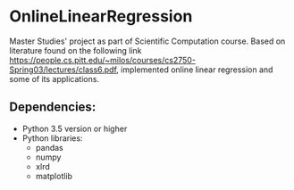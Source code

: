 # OnlineLinearRegression

Master Studies' project as part of Scientific Computation course. Based on literature found on the following link https://people.cs.pitt.edu/~milos/courses/cs2750-Spring03/lectures/class6.pdf, implemented online linear regression and some of its applications.

## Dependencies:

* Python 3.5 version or higher
* Python libraries:
  * pandas
  * numpy
  * xlrd
  * matplotlib
